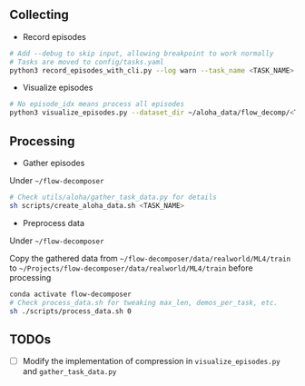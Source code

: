 ## Collecting

- Record episodes

```bash
# Add --debug to skip input, allowing breakpoint to work normally
# Tasks are moved to config/tasks.yaml
python3 record_episodes_with_cli.py --log warn --task_name <TASK_NAME> -n 10
```

- Visualize episodes

```bash
# No episode_idx means process all episodes
python3 visualize_episodes.py --dataset_dir ~/aloha_data/flow_decomp/<TASK_NAME>
```

## Processing

- Gather episodes

Under `~/flow-decomposer`

```bash
# Check utils/aloha/gather_task_data.py for details
sh scripts/create_aloha_data.sh <TASK_NAME>
```

- Preprocess data

<!-- Under `~/Projects/flow-decomposer` of `ssh tomchen@140.112.194.91 -p 1009` -->
Under `~/flow-decomposer`

Copy the gathered data from `~/flow-decomposer/data/realworld/ML4/train` to `~/Projects/flow-decomposer/data/realworld/ML4/train` before processing

```bash
conda activate flow-decomposer
# Check process_data.sh for tweaking max_len, demos_per_task, etc.
sh ./scripts/process_data.sh 0
```

## TODOs

- [ ] Modify the implementation of compression in `visualize_episodes.py` and `gather_task_data.py`